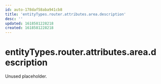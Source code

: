 ```yaml
---
id: auto-178daf58aba941cb8
title: 'entityTypes.router.attributes.area.description'
desc: ''
updated: 1618581228218
created: 1618581228218
---
```

# entityTypes.router.attributes.area.description

Unused placeholder.